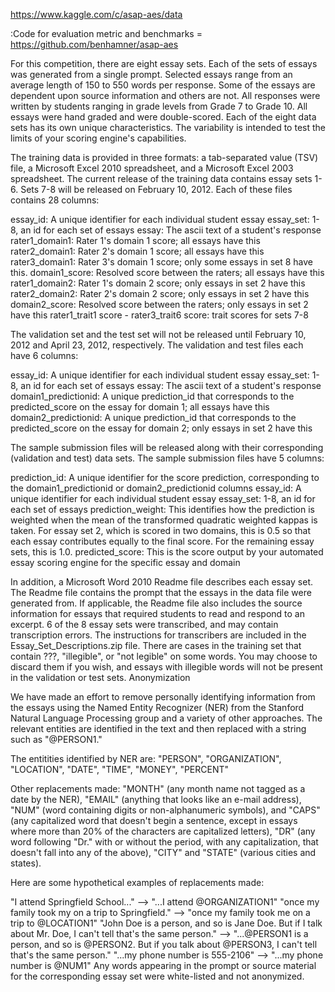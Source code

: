 https://www.kaggle.com/c/asap-aes/data

:Code for evaluation metric and benchmarks = https://github.com/benhamner/asap-aes



For this competition, there are eight essay sets. Each of the sets of essays was generated from a single prompt. Selected essays range from an average length of 150 to 550 words per response. Some of the essays are dependent upon source information and others are not. All responses were written by students ranging in grade levels from Grade 7 to Grade 10. All essays were hand graded and were double-scored. Each of the eight data sets has its own unique characteristics. The variability is intended to test the limits of your scoring engine's capabilities.

The training data is provided in three formats: a tab-separated value (TSV) file, a Microsoft Excel 2010 spreadsheet, and a Microsoft Excel 2003 spreadsheet.  The current release of the training data contains essay sets 1-6.  Sets 7-8 will be released on February 10, 2012.  Each of these files contains 28 columns:

essay_id: A unique identifier for each individual student essay
essay_set: 1-8, an id for each set of essays
essay: The ascii text of a student's response
rater1_domain1: Rater 1's domain 1 score; all essays have this
rater2_domain1: Rater 2's domain 1 score; all essays have this
rater3_domain1: Rater 3's domain 1 score; only some essays in set 8 have this.
domain1_score: Resolved score between the raters; all essays have this
rater1_domain2: Rater 1's domain 2 score; only essays in set 2 have this
rater2_domain2: Rater 2's domain 2 score; only essays in set 2 have this
domain2_score: Resolved score between the raters; only essays in set 2 have this
rater1_trait1 score - rater3_trait6 score: trait scores for sets 7-8
 

The validation set and the test set will not be released until February 10, 2012 and April 23, 2012, respectively. The validation and test files each have 6 columns:
 

essay_id: A unique identifier for each individual student essay
essay_set: 1-8, an id for each set of essays
essay: The ascii text of a student's response
domain1_predictionid: A unique prediction_id that corresponds to the predicted_score on the essay for domain 1; all essays have this
domain2_predictionid: A unique prediction_id that corresponds to the predicted_score on the essay for domain 2; only essays in set 2 have this
 

The sample submission files will be released along with their corresponding (validation and test) data sets. The sample submission files have 5 columns:
 

prediction_id: A unique identifier for the score prediction, corresponding to the domain1_predictionid or domain2_predictionid columns
essay_id: A unique identifier for each individual student essay
essay_set: 1-8, an id for each set of essays
prediction_weight: This identifies how the prediction is weighted when the mean of the transformed quadratic weighted kappas is taken.  For essay set 2, which is scored in two domains, this is 0.5 so that each essay contributes equally to the final score.  For the remaining essay sets, this is 1.0.
predicted_score: This is the score output by your automated essay scoring engine for the specific essay and domain
 

In addition, a Microsoft Word 2010 Readme file describes each essay set. The Readme file contains the prompt that the essays in the data file were generated from. If applicable, the Readme file also includes the source information for essays that required students to read and respond to an excerpt.
6 of the 8 essay sets were transcribed, and may contain transcription errors. The instructions for transcribers are included in the Essay_Set_Descriptions.zip file. There are cases in the training set that contain ???, "illegible", or "not legible" on some words. You may choose to discard them if you wish, and essays with illegible words will not be present in the validation or test sets.
Anonymization

We have made an effort to remove personally identifying information from the essays using the Named Entity Recognizer (NER) from the Stanford Natural Language Processing group and a variety of other approaches. The relevant entities are identified in the text and then replaced with a string such as "@PERSON1."

The entitities identified by NER are: "PERSON", "ORGANIZATION", "LOCATION", "DATE", "TIME", "MONEY", "PERCENT"

Other replacements made: "MONTH" (any month name not tagged as a date by the NER), "EMAIL" (anything that looks like an e-mail address), "NUM" (word containing digits or non-alphanumeric symbols), and "CAPS" (any capitalized word that doesn't begin a sentence, except in essays where more than 20% of the characters are capitalized letters), "DR" (any word following "Dr." with or without the period, with any capitalization, that doesn't fall into any of the above), "CITY" and "STATE" (various cities and states).

Here are some hypothetical examples of replacements made:

"I attend Springfield School..." --> "...I attend @ORGANIZATION1"
"once my family took my on a trip to Springfield." --> "once my family took me on a trip to @LOCATION1"
"John Doe is a person, and so is Jane Doe. But if I talk about Mr. Doe, I can't tell that's the same person." --> "...@PERSON1 is a person, and so is @PERSON2. But if you talk about @PERSON3, I can't tell that's the same person."
"...my phone number is 555-2106" --> "...my phone number is @NUM1"
Any words appearing in the prompt or source material for the corresponding essay set were white-listed and not anonymized.
